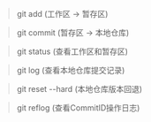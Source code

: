 
> git add (工作区 -> 暂存区)

> git commit (暂存区 -> 本地仓库)

> git status (查看工作区和暂存区)

> git log (查看本地仓库提交记录)

> git reset --hard <CommitID> (本地仓库版本回退)

> git reflog (查看CommitID操作日志)